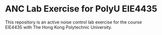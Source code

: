 # ANC Lab Exercise for PolyU EIE4435
 This repository is an active noise control lab exercise for the course EIE4435 with The Hong Kong Polytechnic University.

